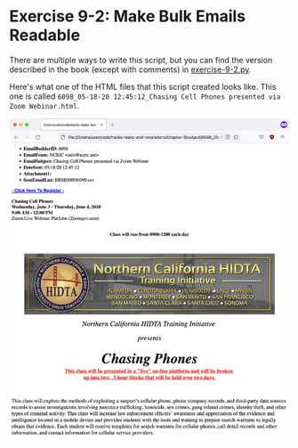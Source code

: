 # Exercise 9-2: Make Bulk Emails Readable

There are multiple ways to write this script, but you can find the version described in the book (except with comments) in [exercise-9-2.py](./exercise-9-2.py).

Here's what one of the HTML files that this script created looks like. This one is called `6098_05-18-20 12:45:12_Chasing Cell Phones presented via Zoom Webinar.html`.

![Screenshot of a bulk email from NCRIC](./exercise-9-2-html.png)